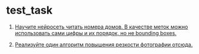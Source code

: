# test_task

1. [Научите нейросеть читать номера домов. В качестве меток можно использовать сами цифры и их порядок, но не bounding boxes.](./1_SVHN_multihead_recognition.ipynb)

2. [Реализуйте один алгоритм повышения резкости фотографии отсюда.](./2_deblur.ipynb)
